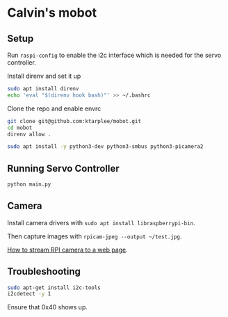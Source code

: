 # Calvin's mobot

## Setup

Run `raspi-config` to enable the i2c interface which is needed for the servo controller.

Install direnv and set it up

```bash
sudo apt install direnv
echo 'eval "$(direnv hook bash)"' >> ~/.bashrc
```

Clone the repo and enable envrc

```bash
git clone git@github.com:ktarplee/mobot.git
cd mobot
direnv allow .
```

```bash
sudo apt install -y python3-dev python3-smbus python3-picamera2
```

## Running Servo Controller

```bash
python main.py
```

## Camera

Install camera drivers with `sudo apt install libraspberrypi-bin`.

Then capture images with `rpicam-jpeg --output ~/test.jpg`.

[How to stream RPI camera to a web page](https://raspberrytips.com/how-to-live-stream-pi-camera/).



## Troubleshooting

```bash
sudo apt-get install i2c-tools
i2cdetect -y 1
```

Ensure that 0x40 shows up.
